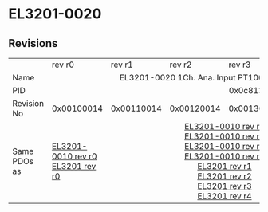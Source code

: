 # EL3201-0020

## Revisions
<table>
<tr>
<td></td>
<td>rev r0</td>
<td>rev r1</td>
<td>rev r2</td>
<td>rev r3</td>
<td>rev r4</td>
<td>rev r5</td>
<td>rev r6</td>
</tr>
<tr>
<td>Name</td>
<td colspan=7 align="center">EL3201-0020 1Ch. Ana. Input PT100 (RTD), High Precision, calibrated</td>
</tr>
<tr>
<td>PID</td>
<td colspan=7 align="center">0x0c813052</td>
</tr>
<tr>
<td>Revision No</td>
<td>0x00100014</td>
<td>0x00110014</td>
<td>0x00120014</td>
<td>0x00130014</td>
<td>0x00140014</td>
<td>0x00150014</td>
<td>0x00160014</td>
</tr>
<tr>
<td>Same PDOs as</td>
<td><a href="EL3201-0010.md">EL3201-0010 rev r0</a><br/><a href="EL3201.md">EL3201 rev r0</a></td>
<td colspan=4 align="center"><a href="EL3201-0010.md">EL3201-0010 rev r1</a><br/><a href="EL3201-0010.md">EL3201-0010 rev r2</a><br/><a href="EL3201-0010.md">EL3201-0010 rev r3</a><br/><a href="EL3201-0010.md">EL3201-0010 rev r4</a><br/><a href="EL3201.md">EL3201 rev r1</a><br/><a href="EL3201.md">EL3201 rev r2</a><br/><a href="EL3201.md">EL3201 rev r3</a><br/><a href="EL3201.md">EL3201 rev r4</a></td>
<td colspan=2 align="center"><a href="EL3201-0010.md">EL3201-0010 rev r5</a><br/><a href="EL3201-0010.md">EL3201-0010 rev r6</a><br/><a href="EL3201-0030.md">EL3201-0030 rev r6</a><br/><a href="EL3201.md">EL3201 rev r5</a><br/><a href="EL3201.md">EL3201 rev r6</a></td>
</tr>
</table>
